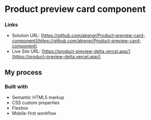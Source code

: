 # Product preview card component

### Links

- Solution URL: [https://github.com/akgngr/Product-preview-card-component](https://github.com/akgngr/Product-preview-card-component)
- Live Site URL: [https://product-preview-delta.vercel.app/](https://product-preview-delta.vercel.app/)

## My process

### Built with

- Semantic HTML5 markup
- CSS custom properties
- Flexbox
- Mobile-first workflow

